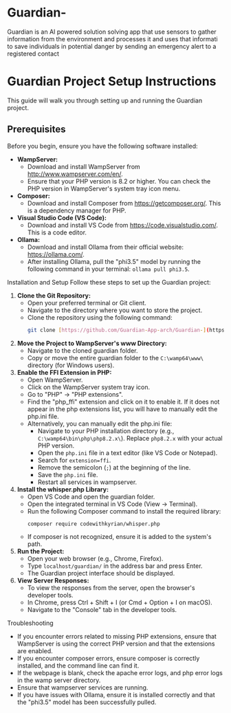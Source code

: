 # Guardian-
Guardian is an AI powered  solution solving app that use sensors to gather information from the environment and processes it and uses that informati to save individuals in potential danger by sending an emergency alert to a registered contact 

# Guardian Project Setup Instructions

This guide will walk you through setting up and running the Guardian project.

## Prerequisites

Before you begin, ensure you have the following software installed:

* **WampServer:**
    * Download and install WampServer from http://www.wampserver.com/en/.
    * Ensure that your PHP version is 8.2 or higher. You can check the PHP version in WampServer's system tray icon menu.
* **Composer:**
    * Download and install Composer from https://getcomposer.org/. This is a dependency manager for PHP.
* **Visual Studio Code (VS Code):**
    * Download and install VS Code from https://code.visualstudio.com/. This is a code editor.
* **Ollama:**
    * Download and install Ollama from their official website: https://ollama.com/.
    * After installing Ollama, pull the "phi3.5" model by running the following command in your terminal: `ollama pull phi3.5`.

Installation and Setup
Follow these steps to set up the Guardian project:

1.  **Clone the Git Repository:**
    * Open your preferred terminal or Git client.
    * Navigate to the directory where you want to store the project.
    * Clone the repository using the following command:
        ```bash
        git clone [https://github.com/Guardian-App-arch/Guardian-](https://github.com/Guardian-App-arch/Guardian-)
        ```
2.  **Move the Project to WampServer's www Directory:**
    * Navigate to the cloned guardian folder.
    * Copy or move the entire guardian folder to the `C:\wamp64\www\` directory (for Windows users).
3.  **Enable the FFI Extension in PHP:**
    * Open WampServer.
    * Click on the WampServer system tray icon.
    * Go to "PHP" -> "PHP extensions".
    * Find the "php_ffi" extension and click on it to enable it. If it does not appear in the php extensions list, you will have to manually edit the php.ini file.
    * Alternatively, you can manually edit the php.ini file:
        * Navigate to your PHP installation directory (e.g., `C:\wamp64\bin\php\php8.2.x\`). Replace `php8.2.x` with your actual PHP version.
        * Open the `php.ini` file in a text editor (like VS Code or Notepad).
        * Search for `extension=ffi`.
        * Remove the semicolon (`;`) at the beginning of the line.
        * Save the `php.ini` file.
        * Restart all services in wampserver.
4.  **Install the whisper.php Library:**
    * Open VS Code and open the guardian folder.
    * Open the integrated terminal in VS Code (View -> Terminal).
    * Run the following Composer command to install the required library:
        ```bash
        composer require codewithkyrian/whisper.php
        ```
    * If composer is not recognized, ensure it is added to the system's path.
5.  **Run the Project:**
    * Open your web browser (e.g., Chrome, Firefox).
    * Type `localhost/guardian/` in the address bar and press Enter.
    * The Guardian project interface should be displayed.
6.  **View Server Responses:**
    * To view the responses from the server, open the browser's developer tools.
    * In Chrome, press Ctrl + Shift + I (or Cmd + Option + I on macOS).
    * Navigate to the "Console" tab in the developer tools.

Troubleshooting
* If you encounter errors related to missing PHP extensions, ensure that WampServer is using the correct PHP version and that the extensions are enabled.
* If you encounter composer errors, ensure composer is correctly installed, and the command line can find it.
* If the webpage is blank, check the apache error logs, and php error logs in the wamp server directory.
* Ensure that wampserver services are running.
* If you have issues with Ollama, ensure it is installed correctly and that the "phi3.5" model has been successfully pulled.
